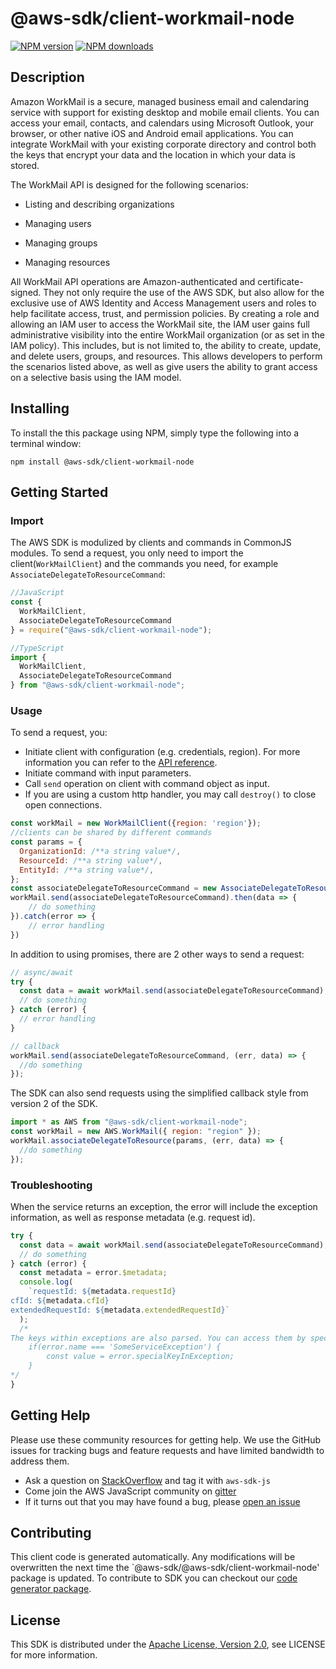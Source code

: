 # @aws-sdk/client-workmail-node

[![NPM version](https://img.shields.io/npm/v/@aws-sdk/client-workmail-node/preview.svg)](https://www.npmjs.com/package/@aws-sdk/client-workmail-node)
[![NPM downloads](https://img.shields.io/npm/dm/@aws-sdk/client-workmail-node.svg)](https://www.npmjs.com/package/@aws-sdk/client-workmail-node)

## Description

<p>Amazon WorkMail is a secure, managed business email and calendaring service with support for existing desktop and mobile email clients. You can access your email, contacts, and calendars using Microsoft Outlook, your browser, or other native iOS and Android email applications. You can integrate WorkMail with your existing corporate directory and control both the keys that encrypt your data and the location in which your data is stored.</p> <p>The WorkMail API is designed for the following scenarios:</p> <ul> <li> <p>Listing and describing organizations</p> </li> </ul> <ul> <li> <p>Managing users</p> </li> </ul> <ul> <li> <p>Managing groups</p> </li> </ul> <ul> <li> <p>Managing resources</p> </li> </ul> <p>All WorkMail API operations are Amazon-authenticated and certificate-signed. They not only require the use of the AWS SDK, but also allow for the exclusive use of AWS Identity and Access Management users and roles to help facilitate access, trust, and permission policies. By creating a role and allowing an IAM user to access the WorkMail site, the IAM user gains full administrative visibility into the entire WorkMail organization (or as set in the IAM policy). This includes, but is not limited to, the ability to create, update, and delete users, groups, and resources. This allows developers to perform the scenarios listed above, as well as give users the ability to grant access on a selective basis using the IAM model.</p>

## Installing

To install the this package using NPM, simply type the following into a terminal window:

```
npm install @aws-sdk/client-workmail-node
```

## Getting Started

### Import

The AWS SDK is modulized by clients and commands in CommonJS modules. To send a request, you only need to import the client(`WorkMailClient`) and the commands you need, for example `AssociateDelegateToResourceCommand`:

```javascript
//JavaScript
const {
  WorkMailClient,
  AssociateDelegateToResourceCommand
} = require("@aws-sdk/client-workmail-node");
```

```javascript
//TypeScript
import {
  WorkMailClient,
  AssociateDelegateToResourceCommand
} from "@aws-sdk/client-workmail-node";
```

### Usage

To send a request, you:

- Initiate client with configuration (e.g. credentials, region). For more information you can refer to the [API reference][].
- Initiate command with input parameters.
- Call `send` operation on client with command object as input.
- If you are using a custom http handler, you may call `destroy()` to close open connections.

```javascript
const workMail = new WorkMailClient({region: 'region'});
//clients can be shared by different commands
const params = {
  OrganizationId: /**a string value*/,
  ResourceId: /**a string value*/,
  EntityId: /**a string value*/,
};
const associateDelegateToResourceCommand = new AssociateDelegateToResourceCommand(params);
workMail.send(associateDelegateToResourceCommand).then(data => {
    // do something
}).catch(error => {
    // error handling
})
```

In addition to using promises, there are 2 other ways to send a request:

```javascript
// async/await
try {
  const data = await workMail.send(associateDelegateToResourceCommand);
  // do something
} catch (error) {
  // error handling
}
```

```javascript
// callback
workMail.send(associateDelegateToResourceCommand, (err, data) => {
  //do something
});
```

The SDK can also send requests using the simplified callback style from version 2 of the SDK.

```javascript
import * as AWS from "@aws-sdk/client-workmail-node";
const workMail = new AWS.WorkMail({ region: "region" });
workMail.associateDelegateToResource(params, (err, data) => {
  //do something
});
```

### Troubleshooting

When the service returns an exception, the error will include the exception information, as well as response metadata (e.g. request id).

```javascript
try {
  const data = await workMail.send(associateDelegateToResourceCommand);
  // do something
} catch (error) {
  const metadata = error.$metadata;
  console.log(
    `requestId: ${metadata.requestId}
cfId: ${metadata.cfId}
extendedRequestId: ${metadata.extendedRequestId}`
  );
  /*
The keys within exceptions are also parsed. You can access them by specifying exception names:
    if(error.name === 'SomeServiceException') {
        const value = error.specialKeyInException;
    }
*/
}
```

## Getting Help

Please use these community resources for getting help. We use the GitHub issues for tracking bugs and feature requests and have limited bandwidth to address them.

- Ask a question on [StackOverflow](https://stackoverflow.com/questions/tagged/aws-sdk-js) and tag it with `aws-sdk-js`
- Come join the AWS JavaScript community on [gitter](https://gitter.im/aws/aws-sdk-js-v3)
- If it turns out that you may have found a bug, please [open an issue](https://github.com/aws/aws-sdk-js-v3/issues)

## Contributing

This client code is generated automatically. Any modifications will be overwritten the next time the `@aws-sdk/@aws-sdk/client-workmail-node' package is updated. To contribute to SDK you can checkout our [code generator package][].

## License

This SDK is distributed under the
[Apache License, Version 2.0](http://www.apache.org/licenses/LICENSE-2.0),
see LICENSE for more information.

[code generator package]: https://github.com/aws/aws-sdk-js-v3/tree/master/packages/service-types-generator
[api reference]: https://docs.aws.amazon.com/AWSJavaScriptSDK/latest/

